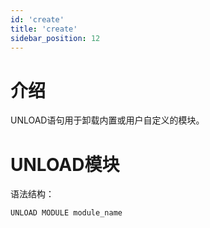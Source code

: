 ```yaml
---
id: 'create'
title: 'create'
sidebar_position: 12
---
```


# 介绍

UNLOAD语句用于卸载内置或用户自定义的模块。

# UNLOAD模块

语法结构：

```sql
UNLOAD MODULE module_name
```
